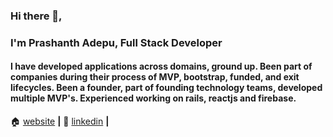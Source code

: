### Hi there 👋, 
### I'm Prashanth Adepu, Full Stack Developer

#### I have developed applications across domains, ground up. Been part of companies during their process of MVP, bootstrap, funded, and exit lifecycles. Been a founder, part of founding technology teams, developed multiple MVP's. Experienced working on rails, reactjs and firebase.


🏠 [website][website] **|**
🏢 [linkedin][linkedin] **|**

[website]: https://adepu.me
[linkedin]: https://www.linkedin.com/in/prashanthadepu/
